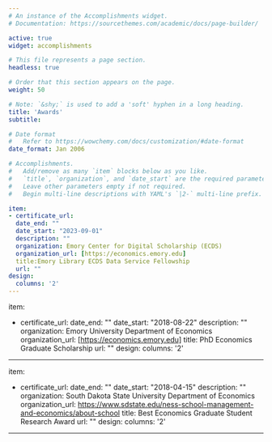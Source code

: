 ```yaml
---
# An instance of the Accomplishments widget.
# Documentation: https://sourcethemes.com/academic/docs/page-builder/

active: true
widget: accomplishments

# This file represents a page section.
headless: true

# Order that this section appears on the page.
weight: 50

# Note: `&shy;` is used to add a 'soft' hyphen in a long heading.
title: 'Awards'
subtitle:

# Date format
#   Refer to https://wowchemy.com/docs/customization/#date-format
date_format: Jan 2006

# Accomplishments.
#   Add/remove as many `item` blocks below as you like.
#   `title`, `organization`, and `date_start` are the required parameters.
#   Leave other parameters empty if not required.
#   Begin multi-line descriptions with YAML's `|2-` multi-line prefix.

item:
- certificate_url: 
  date_end: ""
  date_start: "2023-09-01"
  description: ""
  organization: Emory Center for Digital Scholarship (ECDS)
  organization_url: [https://economics.emory.edu]
  title:Emory Library ECDS Data Service Fellowship
  url: ""
design:
  columns: '2' 
---
```


item:
- certificate_url: 
  date_end: ""
  date_start: "2018-08-22"
  description: ""
  organization: Emory University Department of Economics
  organization_url: [https://economics.emory.edu]
  title: PhD Economics Graduate Scholarship
  url: ""
design:
  columns: '2' 
---
item:
- certificate_url: 
  date_end: ""
  date_start: "2018-04-15"
  description: ""
  organization: South Dakota State University Department of Economics
  organization_url: https://www.sdstate.edu/ness-school-management-and-economics/about-school
  title: Best Economics Graduate Student Research Award
  url: ""
design:
  columns: '2' 
---
